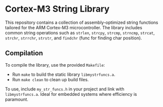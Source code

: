 # Cortex-M3 String Library

This repository contains a collection of assembly-optimized string functions tailored for the ARM Cortex-M3 microcontroller. The library includes common string operations such as `strlen`, `strcpy`, `strcmp`, `strncmp`, `strcat`, `strchr`, `strrchr`, `strstr`,  and `findchr` (func for finding char position).

## Compilation
To compile the library, use the provided `Makefile`:
- Run `make` to build the static library `libmystrfuncs.a`.
- Run `make clean` to clean up build files.

To use, include `my_str_funcs.h` in your project and link with `libmystrfuncs.a`. Ideal for embedded systems where efficiency is paramount.

